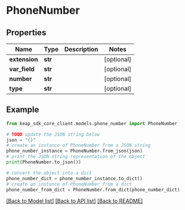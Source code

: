 # PhoneNumber


## Properties

Name | Type | Description | Notes
------------ | ------------- | ------------- | -------------
**extension** | **str** |  | [optional] 
**var_field** | **str** |  | [optional] 
**number** | **str** |  | [optional] 
**type** | **str** |  | [optional] 

## Example

```python
from keap_sdk_core_client.models.phone_number import PhoneNumber

# TODO update the JSON string below
json = "{}"
# create an instance of PhoneNumber from a JSON string
phone_number_instance = PhoneNumber.from_json(json)
# print the JSON string representation of the object
print(PhoneNumber.to_json())

# convert the object into a dict
phone_number_dict = phone_number_instance.to_dict()
# create an instance of PhoneNumber from a dict
phone_number_from_dict = PhoneNumber.from_dict(phone_number_dict)
```
[[Back to Model list]](../README.md#documentation-for-models) [[Back to API list]](../README.md#documentation-for-api-endpoints) [[Back to README]](../README.md)


